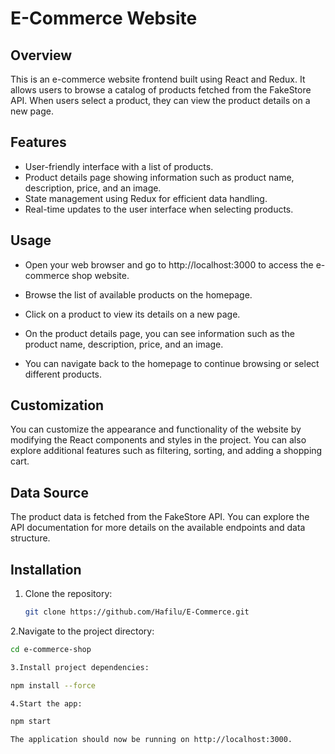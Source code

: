 # E-Commerce Website

## Overview
This is an e-commerce website frontend built using React and Redux. It allows users to browse a catalog of products fetched from the FakeStore API. When users select a product, they can view the product details on a new page.

## Features
- User-friendly interface with a list of products.
- Product details page showing information such as product name, description, price, and an image.
- State management using Redux for efficient data handling.
- Real-time updates to the user interface when selecting products.

## Usage
- Open your web browser and go to http://localhost:3000 to access the e-commerce shop website.

- Browse the list of available products on the homepage.

- Click on a product to view its details on a new page.

- On the product details page, you can see information such as the product name, description, price, and an image.

- You can navigate back to the homepage to continue browsing or select different products.

## Customization
You can customize the appearance and functionality of the website by modifying the React components and styles in the project. You can also explore additional features such as filtering, sorting, and adding a shopping cart.

## Data Source
The product data is fetched from the FakeStore API. You can explore the API documentation for more details on the available endpoints and data structure.

## Installation
1. Clone the repository:

   ```bash
   git clone https://github.com/Hafilu/E-Commerce.git

2.Navigate to the project directory:

  ```bash
  cd e-commerce-shop

3.Install project dependencies:

  npm install --force

4.Start the app:

  npm start

The application should now be running on http://localhost:3000.





  
